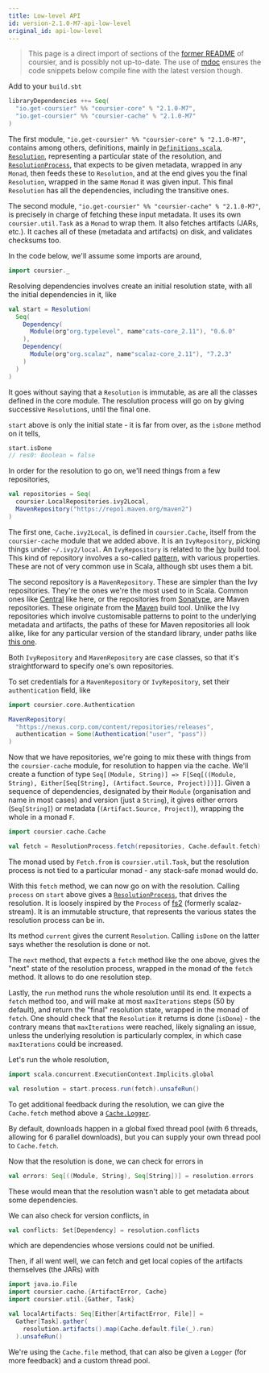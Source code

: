 ```yaml
---
title: Low-level API
id: version-2.1.0-M7-api-low-level
original_id: api-low-level
---
```


> This page is a direct import of sections of the [former README](https://github.com/coursier/coursier/blob/9bc34e2e60a7ec8d49e912e81cf8f02d1620e63c/README.md) of coursier, and is possibly not up-to-date. The use of [mdoc](https://github.com/scalameta/mdoc) ensures the code snippets below compile fine with the latest version though.

Add to your `build.sbt`
```scala
libraryDependencies ++= Seq(
  "io.get-coursier" %% "coursier-core" % "2.1.0-M7",
  "io.get-coursier" %% "coursier-cache" % "2.1.0-M7"
)
```

The first module, `"io.get-coursier" %% "coursier-core" % "2.1.0-M7"`, contains among others,
definitions,
mainly in [`Definitions.scala`](https://github.com/coursier/coursier/blob/master/core/shared/src/main/scala/coursier/core/Definitions.scala),
[`Resolution`](https://github.com/coursier/coursier/blob/master/core/shared/src/main/scala/coursier/core/Resolution.scala), representing a particular state of the resolution,
and [`ResolutionProcess`](https://github.com/coursier/coursier/blob/master/core/shared/src/main/scala/coursier/core/ResolutionProcess.scala),
that expects to be given metadata, wrapped in any `Monad`, then feeds these to `Resolution`, and at the end gives
you the final `Resolution`, wrapped in the same `Monad` it was given input. This final `Resolution` has all the dependencies,
including the transitive ones.

The second module, `"io.get-coursier" %% "coursier-cache" % "2.1.0-M7"`, is precisely in charge of fetching
these input metadata. It uses its own `coursier.util.Task` as a `Monad` to wrap them. It also fetches artifacts (JARs, etc.).
It caches all of these (metadata and artifacts) on disk, and validates checksums too.

In the code below, we'll assume some imports are around,
```scala
import coursier._
```


Resolving dependencies involves create an initial resolution state, with all the initial dependencies in it, like
```scala
val start = Resolution(
  Seq(
    Dependency(
      Module(org"org.typelevel", name"cats-core_2.11"), "0.6.0"
    ),
    Dependency(
      Module(org"org.scalaz", name"scalaz-core_2.11"), "7.2.3"
    )
  )
)
```

It goes without saying that a `Resolution` is immutable, as are all the classes defined in the core module.
The resolution process will go on by giving successive `Resolution`s, until the final one.

`start` above is only the initial state - it is far from over, as the `isDone` method on it tells,
```scala
start.isDone
// res0: Boolean = false
```


In order for the resolution to go on, we'll need things from a few repositories,
```scala
val repositories = Seq(
  coursier.LocalRepositories.ivy2Local,
  MavenRepository("https://repo1.maven.org/maven2")
)
```
The first one, `Cache.ivy2Local`, is defined in `coursier.Cache`, itself from the `coursier-cache` module that
we added above. It is an `IvyRepository`, picking things under `~/.ivy2/local`. An `IvyRepository`
is related to the [Ivy](http://ant.apache.org/ivy/) build tool. This kind of repository involves a so-called [pattern](http://ant.apache.org/ivy/history/2.4.0/concept.html#patterns), with
various properties. These are not of very common use in Scala, although sbt uses them a bit.

The second repository is a `MavenRepository`. These are simpler than the Ivy repositories. They're the ones
we're the most used to in Scala. Common ones like [Central](https://repo1.maven.org/maven2) like here, or the repositories
from [Sonatype](https://oss.sonatype.org/content/repositories/), are Maven repositories. These originate
from the [Maven](https://maven.apache.org/) build tool. Unlike the Ivy repositories which involve customisable patterns to point
to the underlying metadata and artifacts, the paths of these for Maven repositories all look alike,
like for any particular version of the standard library, under paths like
[this one](http://repo1.maven.org/maven2/org/scala-lang/scala-library/2.11.7/).

Both `IvyRepository` and `MavenRepository` are case classes, so that it's straightforward to specify one's own
repositories.

To set credentials for a `MavenRepository` or `IvyRepository`, set their `authentication` field, like
```scala
import coursier.core.Authentication

MavenRepository(
  "https://nexus.corp.com/content/repositories/releases",
  authentication = Some(Authentication("user", "pass"))
)
```

Now that we have repositories, we're going to mix these with things from the `coursier-cache` module,
for resolution to happen via the cache. We'll create a function
of type `Seq[(Module, String)] => F[Seq[((Module, String), Either[Seq[String], (Artifact.Source, Project)])]]`.
Given a sequence of dependencies, designated by their `Module` (organisation and name in most cases)
and version (just a `String`), it gives either errors (`Seq[String]`) or metadata (`(Artifact.Source, Project)`),
wrapping the whole in a monad `F`.
```scala
import coursier.cache.Cache

val fetch = ResolutionProcess.fetch(repositories, Cache.default.fetch)
```

The monad used by `Fetch.from` is `coursier.util.Task`, but the resolution process is not tied to a particular
monad - any stack-safe monad would do.

With this `fetch` method, we can now go on with the resolution. Calling `process` on `start` above gives a
[`ResolutionProcess`](https://github.com/coursier/coursier/blob/master/core/shared/src/main/scala/coursier/core/ResolutionProcess.scala),
that drives the resolution. It is loosely inspired by the `Process` of [fs2](http://fs2.io/) (formerly scalaz-stream).
It is an immutable structure, that represents the various states the resolution process can be in.

Its method `current` gives the current `Resolution`. Calling `isDone` on the latter says whether the
resolution is done or not.

The `next` method, that expects a `fetch` method like the one above, gives
the "next" state of the resolution process, wrapped in the monad of the `fetch` method. It allows to do
one resolution step.

Lastly, the `run` method runs the whole resolution until its end. It expects a `fetch` method too,
and will make at most `maxIterations` steps (50 by default), and return the "final" resolution state,
wrapped in the monad of `fetch`. One should check that the `Resolution` it returns is done (`isDone`) -
the contrary means that `maxIterations` were reached, likely signaling an issue, unless the underlying
resolution is particularly complex, in which case `maxIterations` could be increased.

Let's run the whole resolution,
```scala
import scala.concurrent.ExecutionContext.Implicits.global

val resolution = start.process.run(fetch).unsafeRun()
```

To get additional feedback during the resolution, we can give the `Cache.fetch` method above
a [`Cache.Logger`](https://github.com/coursier/coursier/blob/cf269c6895e19f2d590f08811406724304332950/cache/src/main/scala/coursier/Cache.scala#L484-L490).

By default, downloads happen in a global fixed thread pool (with 6 threads, allowing for 6 parallel downloads), but
you can supply your own thread pool to `Cache.fetch`.

Now that the resolution is done, we can check for errors in
```scala
val errors: Seq[((Module, String), Seq[String])] = resolution.errors
```
These would mean that the resolution wasn't able to get metadata about some dependencies.

We can also check for version conflicts, in
```scala
val conflicts: Set[Dependency] = resolution.conflicts
```
which are dependencies whose versions could not be unified.

Then, if all went well, we can fetch and get local copies of the artifacts themselves (the JARs) with
```scala
import java.io.File
import coursier.cache.{ArtifactError, Cache}
import coursier.util.{Gather, Task}

val localArtifacts: Seq[Either[ArtifactError, File]] =
  Gather[Task].gather(
    resolution.artifacts().map(Cache.default.file(_).run)
  ).unsafeRun()
```

We're using the `Cache.file` method, that can also be given a `Logger` (for more feedback) and a custom thread pool.
